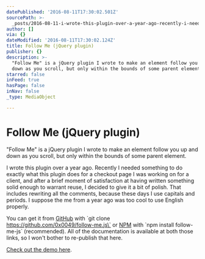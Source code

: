 ```yaml
---
datePublished: '2016-08-11T17:30:02.501Z'
sourcePath: >-
  _posts/2016-08-11-i-wrote-this-plugin-over-a-year-ago-recently-i-needed-somet.md
author: []
via: {}
dateModified: '2016-08-11T17:30:02.124Z'
title: Follow Me (jQuery plugin)
publisher: {}
description: >-
  "Follow Me" is a jQuery plugin I wrote to make an element follow you up and
  down as you scroll, but only within the bounds of some parent element.
starred: false
inFeed: true
hasPage: false
inNav: false
_type: MediaObject

---
```

# Follow Me (jQuery plugin)

"Follow Me" is a jQuery plugin I wrote to make an element follow you up and down as you scroll, but only within the bounds of some parent element.

I wrote this plugin over a year ago. Recently I needed something to do exactly what this plugin does for a checkout page I was working on for a client, and after a brief moment of satisfaction at having written something solid enough to warrant reuse, I decided to give it a bit of polish. That includes rewriting all the comments, because these days I use capitals and periods. I suppose the me from a year ago was too cool to use English properly.

You can get it from [GitHub][0] with \`git clone https://github.com/0x0049/follow-me.js\` or [NPM][1] with \`npm install follow-me-js\` (recommended). All of the documentation is available at both those links, so I won't bother to re-publish that here.

[Check out the demo here][2].

[0]: http://0x0049.link/followmejs-gh
[1]: http://0x0049.link/followmejs-npm
[2]: http://0x0049.link/followmejs-demo